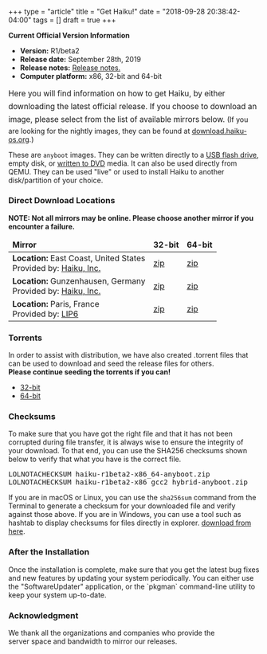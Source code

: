 +++
type = "article"
title = "Get Haiku!"
date = "2018-09-28 20:38:42-04:00"
tags = []
draft = true
+++

<div class="box-release-info-right">
<p><strong>Current Official Version Information</strong></p>
<ul>
	<li><strong>Version:</strong> R1/beta2</li>
	<li><strong>Release date:</strong> September 28th, 2019 </li>
	<li><strong>Release notes:</strong> <a href="/get-haiku/release-notes/">Release notes.</a> </li>
	<li><strong>Computer platform:</strong> x86, 32-bit and 64-bit</li>
	<!--li><strong>Important:</strong> <a href="https://dev.haiku-os.org/wiki/R1/Beta2/ReleaseAddendum">Post Release Addendum</a></li-->
</ul>
</div>

<span style="font-size:1.1em;line-height:1.7em !important;margin-bottom:25px !important;">
Here you will find information on how to get Haiku, by either downloading
the latest official release. <!--or purchasing an installation CD from
Haiku, Inc. (not yet available). The proceeds from ordering CD's will be
used by Haiku, Inc. to help speed the release of Haiku R1.--> If you choose
to download an image, please select from the list of available mirrors
below.
</span> (If you are looking for the nightly images, they can be found at <a href="https://download.haiku-os.org">download.haiku-os.org</a>.)

These are `anyboot` images. They can be
written directly to a <a href="/guides/installing/making_haiku_usb_stick">USB flash drive</a>,
empty disk, or <a href="/get-haiku/burn-cd">written to DVD</a> media.
It can also be used directly from QEMU.
They can be used "live" or used to install Haiku to another disk/partition of your choice.

### Direct Download Locations

<p><strong>NOTE: Not all mirrors may be online. Please choose another mirror if you encounter a failure.</strong></p>

<div class="nolinks">
<table id="mirrors">
<thead style="font-weight: bold;">
<tr>
<td>Mirror</td>
<td>32-bit</td>
<td>64-bit</td>
</tr>
</thead>
<tbody>
    <tr class="odd">
      <td class="location"><b>Location:</b> East Coast, United States <br/>Provided by: <a target="_blank" class="ext" href="http://haiku-inc.org" title="Haiku, Inc.">Haiku, Inc.</a></td>
      <td><a class="track" href="https://s3.wasabisys.com/haiku-release/r1beta2/haiku-r1beta2-x86_gcc2_hybrid-anyboot.zip">zip</a></td>
      <td><a class="track" href="https://s3.wasabisys.com/haiku-release/r1beta2/haiku-r1beta2-x86_64-anyboot.zip">zip</a></td>
    </tr>
    <tr class="even">
      <td class="location"><b>Location:</b> Gunzenhausen, Germany <br/>Provided by: <a target="_blank" class="ext" href="http://haiku-inc.org" title="Haiku, Inc.">Haiku, Inc.</a></td>
      <td><a class="track" href="https://cdn.haiku-os.org/haiku-release/r1beta2/haiku-r1beta2-x86_gcc2_hybrid-anyboot.zip">zip</a></td>
      <td><a class="track" href="https://cdn.haiku-os.org/haiku-release/r1beta2/haiku-r1beta2-x86_64-anyboot.zip">zip</a></td>
    </tr>
    <tr class="odd">
      <td class="location"><b>Location:</b> Paris, France<br/>Provided by: <a target="_blank" class="ext" href="http://www.lip6.fr/" title="LIP6">LIP6</a></td>
      <td><a class="track" href="https://ftp.lip6.fr/pub/haiku/releases/r1beta2/haiku-r1beta2-x86_gcc2_hybrid-anyboot.zip">zip</a></td>
      <td><a class="track" href="https://ftp.lip6.fr/pub/haiku/releases/r1beta2/haiku-r1beta2-x86_64-anyboot.zip">zip</a></td>
    </tr>
</tbody>
</table>
</div>

### Torrents

<p>In order to assist with distribution, we have also created .torrent files that can be used to download and seed the release files for others.<br/>
<b>Please continue seeding the torrents if you can!</b></p>
<ul>
 <li><a class="track" href="https://cdn.haiku-os.org/haiku-release/r1beta2/haiku-r1beta2-x86_gcc2_hybrid-anyboot.zip.torrent">32-bit</a></li>
 <li><a class="track" href="https://cdn.haiku-os.org/haiku-release/r1beta2/haiku-r1beta2-x86_64-anyboot.zip.torrent">64-bit</a></li>
</ul>

<h3>Checksums</h3>

<p>To make sure that you have got the right file and that it has not been corrupted during file transfer, it is always wise to ensure the integrity of your download. To that end, you can use the SHA256 checksums shown below to verify that what you have is the correct file.</p>

<pre>
LOLNOTACHECKSUM haiku-r1beta2-x86_64-anyboot.zip
LOLNOTACHECKSUM haiku-r1beta2-x86_gcc2_hybrid-anyboot.zip
</pre>

<p>
	If you are in macOS or Linux, you can use the <code>sha256sum</code>
	command from the Terminal to generate a checksum for your downloaded
	file and verify against those above. If you are in Windows, you can use
	a tool such as hashtab to display checksums for files directly in explorer.
	<a href="http://implbits.com/products/hashtab/" title="Download hashtab">download from here</a>.
	</p>
	
<h3>After the Installation</h3>

<p>Once the installation is complete, make sure that you get the latest bug fixes and new features by updating your system periodically. You can either use the "SoftwareUpdater" application, or the `pkgman` command-line utility to keep your system up-to-date.</p>

<h3 class="App_People_32">Acknowledgment</h3>

<p style="padding-right:50px;">
	We thank all the organizations and companies who provide the server space
	and bandwidth to mirror our releases.
</p>

<!--
<img src="/files/images/logos/logo_all-download-mirrors.png" halign="center" />
-->
